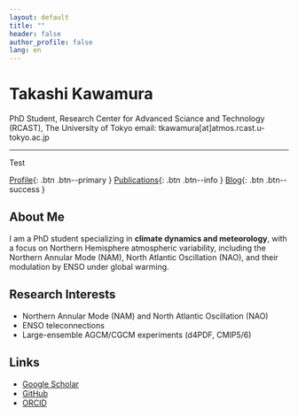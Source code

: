 ```yaml
---
layout: default
title: ""
header: false
author_profile: false
lang: en
---
```


# Takashi Kawamura  
PhD Student, Research Center for Advanced Sciance and Technology (RCAST), The University of Tokyo 
email: tkawamura[at]atmos.rcast.u-tokyo.ac.jp

---
Test

[Profile](/en/profile/){: .btn .btn--primary }
[Publications](/en/publications/){: .btn .btn--info }
[Blog](/en/blog/){: .btn .btn--success }

<section>
  <h2>About Me</h2>
  <p>
    I am a PhD student specializing in <strong>climate dynamics and meteorology</strong>,
    with a focus on Northern Hemisphere atmospheric variability, including the Northern Annular Mode (NAM),
    North Atlantic Oscillation (NAO), and their modulation by ENSO under global warming.
  </p>
</section>

<section>
  <h2>Research Interests</h2>
  <ul>
    <li>Northern Annular Mode (NAM) and North Atlantic Oscillation (NAO)</li>
    <li>ENSO teleconnections</li>
    <li>Large-ensemble AGCM/CGCM experiments (d4PDF, CMIP5/6)</li>
  </ul>
</section>

<section>
  <h2>Links</h2>
  <ul>
    <li><a href="https://scholar.google.com/" target="_blank">Google Scholar</a></li>
    <li><a href="https://github.com/" target="_blank">GitHub</a></li>
    <li><a href="https://orcid.org/" target="_blank">ORCID</a></li>
  </ul>
</section>